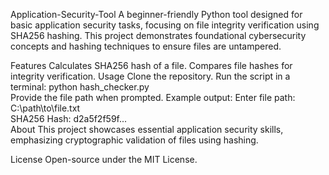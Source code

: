 Application-Security-Tool
A beginner-friendly Python tool designed for basic application security tasks, focusing on file integrity verification using SHA256 hashing. This project demonstrates foundational cybersecurity concepts and hashing techniques to ensure files are untampered.

Features
Calculates SHA256 hash of a file.
Compares file hashes for integrity verification.
Usage
Clone the repository.
Run the script in a terminal:
python hash_checker.py  
Provide the file path when prompted. Example output:
Enter file path: C:\path\to\file.txt  
SHA256 Hash: d2a5f2f59f...  
About
This project showcases essential application security skills, emphasizing cryptographic validation of files using hashing.

License
Open-source under the MIT License.
